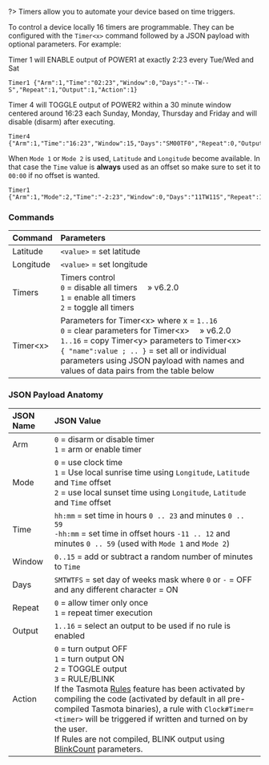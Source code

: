?> Timers allow you to automate your device based on time triggers.

To control a device locally 16 timers are programmable. They can be configured with the `Timer<x>` command followed by a JSON payload with optional parameters. For example:

Timer 1 will ENABLE output of POWER1 at exactly 2:23 every Tue/Wed and Sat
```
Timer1 {"Arm":1,"Time":"02:23","Window":0,"Days":"--TW--S","Repeat":1,"Output":1,"Action":1}
```

Timer 4 will TOGGLE output of POWER2 within a 30 minute window centered around 16:23 each Sunday, Monday, Thursday and Friday and will disable (disarm) after executing.
```
Timer4 {"Arm":1,"Time":"16:23","Window":15,"Days":"SM00TF0","Repeat":0,"Output":2,"Action":2}
```

When `Mode 1` or `Mode 2` is used, `Latitude` and `Longitude` become available. In that case the `Time` value is **always** used as an offset so make sure to set it to `00:00` if no offset is wanted.
```
Timer1 {"Arm":1,"Mode":2,"Time":"-2:23","Window":0,"Days":"11TW11S","Repeat":1,"Output":1,"Action":1}
```

### Commands
Command|Parameters
:---|:---
Latitude<a id="Latitude"></a>|`<value>` = set latitude
Longitude<a id="Longitude"></a>|`<value>` = set longitude
Timers<a id="Timers"></a>|Timers control<br>`0` = disable all timers&emsp;  » v6.2.0<BR>`1` = enable all timers<BR>`2` = toggle all timers<BR>
Timer\<x\><a id="Timer"></a>|Parameters for Timer\<x\> where x = `1..16`<BR>`0` = clear parameters for Timer\<x\>&emsp;  » v6.2.0<BR>`1..16` = copy Timer\<y\> parameters to Timer\<x\><BR>`{ "name":value ; .. }` = set all or individual parameters using JSON payload with names and values of data pairs from the table below

### JSON Payload Anatomy
JSON Name|JSON Value
:---|:---
Arm|`0` = disarm or disable timer<BR>`1` = arm or enable timer
Mode|`0` = use clock time<BR>`1` = Use local sunrise time using `Longitude`, `Latitude` and `Time` offset<BR>`2` = use local sunset time using `Longitude`, `Latitude` and `Time` offset
Time|`hh:mm` = set time in hours `0 .. 23` and minutes `0 .. 59`<BR>`-hh:mm` = set time in offset hours `-11 .. 12` and minutes `0 .. 59` (used with `Mode 1` and `Mode 2`)
Window|`0..15` = add or subtract a random number of minutes to `Time`
Days|`SMTWTFS` = set day of weeks mask where `0` or `-` = OFF and any different character = ON
Repeat|`0` = allow timer only once<BR>`1` = repeat timer execution
Output|`1..16` = select an output to be used if no rule is enabled
Action|`0` = turn output OFF<BR> `1` = turn output ON<BR>`2` = TOGGLE output<BR>`3` = RULE/BLINK<br>If the Tasmota [Rules](#rules) feature has been activated by compiling the code (activated by default in all pre-compiled Tasmota binaries), a rule with `Clock#Timer=<timer>` will be triggered if written and turned on by the user.<br>If Rules are not compiled, BLINK output using [BlinkCount](#BlinkCount) parameters.